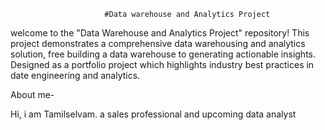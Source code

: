                          #Data warehouse and Analytics Project
                                  
welcome to the "Data Warehouse and Analytics Project" repository!
This project demonstrates a comprehensive data warehousing and analytics solution, free building a data warehouse to generating actionable insights. Designed as a portfolio project which highlights industry best practices in date engineering and analytics.

About me- 

Hi, i am Tamilselvam. a sales professional and upcoming data analyst

